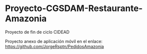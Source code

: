 # Proyecto-CGSDAM-Restaurante-Amazonia
Proyecto de fin de ciclo CIDEAD

Proyecto anexo de aplicación móvil en el enlace: https://github.com/JorgeRsptn/PedidosAmazonia


